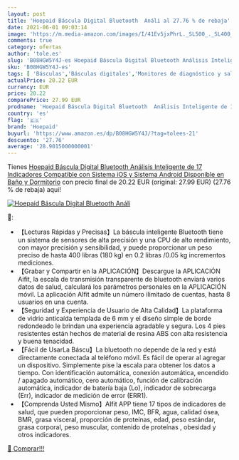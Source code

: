 ```yaml
---
layout: post
title: 'Hoepaid Báscula Digital Bluetooth  Análi al 27.76 % de rebaja'
date: 2021-06-01 09:03:14
image: 'https://m.media-amazon.com/images/I/41Ev5jxPhrL._SL500_._SL400_.jpg'
comments: true
category: ofertas
author: 'tole.es'
slug: 'B08HGW5Y4J-es Hoepaid Báscula Digital Bluetooth Análisis Inteligente de...'
sku: 'B08HGW5Y4J-es'
tags: [ 'Básculas','Básculas digitales','Monitores de diagnóstico y salud','Salud y cuidado personal','Suministros y equipamiento médico','android','hoepaid', ]
actualPrice: 20.22 EUR
currency: EUR
price: 20.22
comparePrice: 27.99 EUR
prodname: 'Hoepaid Báscula Digital Bluetooth  Análisis Inteligente de 17 Indicadores  Compatible con Sistema iOS y Sistema Android  Disponible en Baño y Dormitorio'
country: 'es'
flag: '🇪🇸'
brand: 'Hoepaid'
buyurl: 'https://www.amazon.es/dp/B08HGW5Y4J/?tag=tolees-21'
descuento: '27.76'
average: '28.9015000000001'
---
```


Tienes [Hoepaid Báscula Digital Bluetooth  Análisis Inteligente de 17 Indicadores  Compatible con Sistema iOS y Sistema Android  Disponible en Baño y Dormitorio](https://www.amazon.es/dp/B08HGW5Y4J/?tag=tolees-21) con precio final de  20.22 EUR (original: 27.99 EUR) (27.76 %  de rebaja) aqui!

[![Hoepaid Báscula Digital Bluetooth  Análi](https://m.media-amazon.com/images/I/41Ev5jxPhrL._SL500_._SL400_.jpg)](https://www.amazon.es/dp/B08HGW5Y4J/?tag=tolees-21)

🔎:

- 【Lecturas Rápidas y Precisas】La báscula inteligente Bluetooth tiene un sistema de sensores de alta precisión y una CPU de alto rendimiento, con mayor precisión y sensibilidad, y puede proporcionar un peso preciso de hasta 400 libras (180 kg) en 0.2 libras /0.05 kg incrementos mediciones.
- 【Grabar y Compartir en la APLICACIÓN】Descargue la APLICACIÓN Aifit, la escala de transmisión transparente de bluetooth enviará varios datos de salud, calculará los parámetros personales en la APLICACIÓN móvil. La aplicación AIfit admite un número ilimitado de cuentas, hasta 8 usuarios en una cuenta.
- 【Seguridad y Experiencia de Usuario de Alta Calidad】La plataforma de vidrio anticaída templada de 6 mm y el diseño simple de borde redondeado le brindan una experiencia agradable y segura. Los 4 pies resistentes están hechos de material de resina ABS con alta resistencia y buena tenacidad.
- 【Fácil de UsarLa Báscu】La bluetooth no depende de la red y está directamente conectada al teléfono móvil. Es fácil de operar al agregar un dispositivo. Simplemente pise la escala para obtener los datos a tiempo. Con identificación automática, conexión automática, encendido / apagado automático, cero automático, función de calibración automática, indicador de batería baja (Lo), indicador de sobrecarga (Err), indicador de medición de error (ERR1).
- 【Comprenda Usted Mismo】AIfit APP tiene 17 tipos de indicadores de salud, que pueden proporcionar peso, IMC, BFR, agua, calidad ósea, BMR, grasa visceral, proporción de proteínas, edad, peso estándar, grasa corporal, peso muscular, contenido de proteínas , obesidad y otros indicadores.

[🛒 Comprar!!!](https://www.amazon.es/dp/B08HGW5Y4J/?tag=tolees-21)
